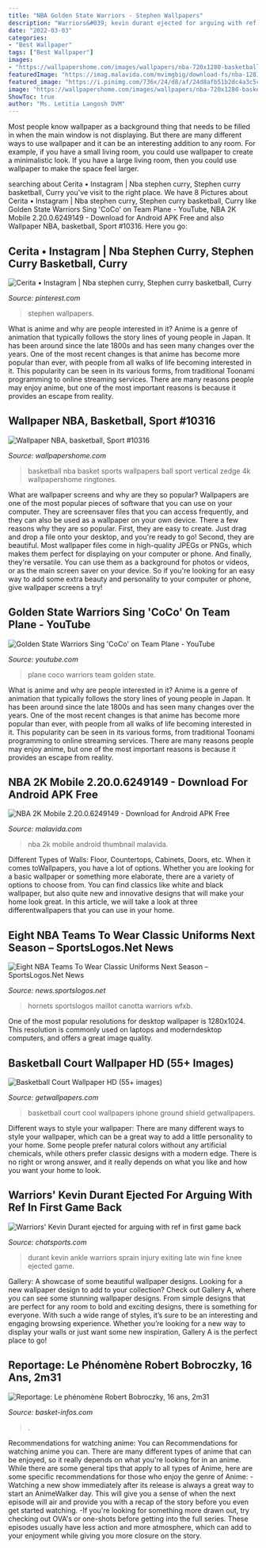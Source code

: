 ```yaml
---
title: "NBA Golden State Warriors - Stephen Wallpapers"
description: "Warriors&#039; kevin durant ejected for arguing with ref in first game back"
date: "2022-03-03"
categories:
- "Best Wallpaper"
tags: ["Best Wallpaper"]
images:
- "https://wallpapershome.com/images/wallpapers/nba-720x1280-basketball-10316.jpg"
featuredImage: "https://imag.malavida.com/mvimgbig/download-fs/nba-12819-4.jpg"
featured_image: "https://i.pinimg.com/736x/24/d8/af/24d8afb51b2dc4a3c5c28f09ebca11a0.jpg"
image: "https://wallpapershome.com/images/wallpapers/nba-720x1280-basketball-10316.jpg"
ShowToc: true
author: "Ms. Letitia Langosh DVM"
---
```



Most people know wallpaper as a background thing that needs to be filled in when the main window is not displaying. But there are many different ways to use wallpaper and it can be an interesting addition to any room. For example, if you have a small living room, you could use wallpaper to create a minimalistic look. If you have a large living room, then you could use wallpaper to make the space feel larger.

	

		
searching about Cerita • Instagram | Nba stephen curry, Stephen curry basketball, Curry you've visit to the right place. We have 8 Pictures about Cerita • Instagram | Nba stephen curry, Stephen curry basketball, Curry like Golden State Warriors Sing &#039;CoCo&#039; on Team Plane - YouTube, NBA 2K Mobile 2.20.0.6249149 - Download for Android APK Free and also Wallpaper NBA, basketball, Sport #10316. Here you go:
		
    
## Cerita • Instagram | Nba Stephen Curry, Stephen Curry Basketball, Curry

<img loading=lazy src="https://i.pinimg.com/736x/24/d8/af/24d8afb51b2dc4a3c5c28f09ebca11a0.jpg" onerror="this.onerror=null;this.src='https://tse3.mm.bing.net/th?id=OIP.ylkD0Ep1lZXsQtAlICH45AHaNL&amp;pid=15.1';" alt="Cerita • Instagram | Nba stephen curry, Stephen curry basketball, Curry">

_Source: pinterest.com_

>stephen wallpapers. 

	

What is anime and why are people interested in it?
Anime is a genre of animation that typically follows the story lines of young people in Japan. It has been around since the late 1800s and has seen many changes over the years. One of the most recent changes is that anime has become more popular than ever, with people from all walks of life becoming interested in it. This popularity can be seen in its various forms, from traditional Toonami programming to online streaming services. There are many reasons people may enjoy anime, but one of the most important reasons is because it provides an escape from reality.

    
## Wallpaper NBA, Basketball, Sport #10316

<img loading=lazy src="https://wallpapershome.com/images/wallpapers/nba-720x1280-basketball-10316.jpg" onerror="this.onerror=null;this.src='https://tse4.mm.bing.net/th?id=OIP.H4K5TniDm0YT_ChODFIsdAHaNK&amp;pid=15.1';" alt="Wallpaper NBA, basketball, Sport #10316">

_Source: wallpapershome.com_

>basketball nba basket sports wallpapers ball sport vertical zedge 4k wallpapershome ringtones. 

	

What are wallpaper screens and why are they so popular?
Wallpapers are one of the most popular pieces of software that you can use on your computer. They are screensaver files that you can access frequently, and they can also be used as a wallpaper on your own device. There a few reasons why they are so popular. First, they are easy to create. Just drag and drop a file onto your desktop, and you're ready to go! Second, they are beautiful. Most wallpaper files come in high-quality JPEGs or PNGs, which makes them perfect for displaying on your computer or phone. And finally, they're versatile. You can use them as a background for photos or videos, or as the main screen saver on your device. So if you're looking for an easy way to add some extra beauty and personality to your computer or phone, give wallpaper screens a try!

    
## Golden State Warriors Sing &#039;CoCo&#039; On Team Plane - YouTube

<img loading=lazy src="https://i.ytimg.com/vi/xcS7BWN9fQw/maxresdefault.jpg" onerror="this.onerror=null;this.src='https://tse4.mm.bing.net/th?id=OIP.3nB-tZCW-u6s36yqDpmbygHaEK&amp;pid=15.1';" alt="Golden State Warriors Sing &#039;CoCo&#039; on Team Plane - YouTube">

_Source: youtube.com_

>plane coco warriors team golden state. 

	

What is anime and why are people interested in it?
Anime is a genre of animation that typically follows the story lines of young people in Japan. It has been around since the late 1800s and has seen many changes over the years. One of the most recent changes is that anime has become more popular than ever, with people from all walks of life becoming interested in it. This popularity can be seen in its various forms, from traditional Toonami programming to online streaming services. There are many reasons people may enjoy anime, but one of the most important reasons is because it provides an escape from reality.

    
## NBA 2K Mobile 2.20.0.6249149 - Download For Android APK Free

<img loading=lazy src="https://imag.malavida.com/mvimgbig/download-fs/nba-12819-4.jpg" onerror="this.onerror=null;this.src='https://tse2.mm.bing.net/th?id=OIP.YdCH9thOjpqbMDzbbTTBngHaDm&amp;pid=15.1';" alt="NBA 2K Mobile 2.20.0.6249149 - Download for Android APK Free">

_Source: malavida.com_

>nba 2k mobile android thumbnail malavida. 

	

Different Types of Walls: Floor, Countertops, Cabinets, Doors, etc.
When it comes toWallpapers, you have a lot of options. Whether you are looking for a basic wallpaper or something more elaborate, there are a variety of options to choose from. You can find classics like white and black wallpaper, but also quite new and innovative designs that will make your home look great. In this article, we will take a look at three differentwallpapers that you can use in your home.

    
## Eight NBA Teams To Wear Classic Uniforms Next Season – SportsLogos.Net News

<img loading=lazy src="https://content.sportslogos.net/news/2017/08/hornets_classic.png" onerror="this.onerror=null;this.src='https://tse4.mm.bing.net/th?id=OIP.x12rFzj5gAxfaPiPUvdaPgHaLT&amp;pid=15.1';" alt="Eight NBA Teams To Wear Classic Uniforms Next Season – SportsLogos.Net News">

_Source: news.sportslogos.net_

>hornets sportslogos maillot canotta warriors wfxb. 

	

One of the most popular resolutions for desktop wallpaper is 1280x1024. This resolution is commonly used on laptops and moderndesktop computers, and offers a great image quality.

    
## Basketball Court Wallpaper HD (55+ Images)

<img loading=lazy src="https://getwallpapers.com/wallpaper/full/9/4/e/398652.jpg" onerror="this.onerror=null;this.src='https://tse4.mm.bing.net/th?id=OIP.ZTGLxDT_bkH0p4Z2p9da_wHaNK&amp;pid=15.1';" alt="Basketball Court Wallpaper HD (55+ images)">

_Source: getwallpapers.com_

>basketball court cool wallpapers iphone ground shield getwallpapers. 

	

Different ways to style your wallpaper:
There are many different ways to style your wallpaper, which can be a great way to add a little personality to your home. Some people prefer natural colors without any artificial chemicals, while others prefer classic designs with a modern edge. There is no right or wrong answer, and it really depends on what you like and how you want your home to look.

    
## Warriors&#039; Kevin Durant Ejected For Arguing With Ref In First Game Back

<img loading=lazy src="http://cdn.chatsports.com/thumbnails/5781-44355-original.jpeg" onerror="this.onerror=null;this.src='https://tse3.mm.bing.net/th?id=OIP._iSfCsl1j1LxhotHmk8b4gHaEK&amp;pid=15.1';" alt="Warriors&#039; Kevin Durant ejected for arguing with ref in first game back">

_Source: chatsports.com_

>durant kevin ankle warriors sprain injury exiting late win fine knee ejected game. 

	

Gallery: A showcase of some beautiful wallpaper designs.
Looking for a new wallpaper design to add to your collection? Check out Gallery A, where you can see some stunning wallpaper designs. From simple designs that are perfect for any room to bold and exciting designs, there is something for everyone. With such a wide range of styles, it’s sure to be an interesting and engaging browsing experience. Whether you’re looking for a new way to display your walls or just want some new inspiration, Gallery A is the perfect place to go!





	
	
    
## Reportage: Le Phénomène Robert Bobroczky, 16 Ans, 2m31

<img loading=lazy src="https://basket-infos.com/wp-content/uploads/2016/12/Robert-Bobroczky-660x330.jpg" onerror="this.onerror=null;this.src='https://tse2.mm.bing.net/th?id=OIP.SyAGsWVFn1Uh7TGSFKnt3QHaDt&amp;pid=15.1';" alt="Reportage: Le phénomène Robert Bobroczky, 16 ans, 2m31">

_Source: basket-infos.com_

>. 

	

Recommendations for watching anime: You can
Recommendations for watching anime you can. There are many different types of anime that can be enjoyed, so it really depends on what you're looking for in an anime. While there are some general tips that apply to all types of Anime, here are some specific recommendations for those who enjoy the genre of Anime: 
-Watching a new show immediately after its release is always a great way to start an AnimeWalker day. This will give you a sense of when the next episode will air and provide you with a recap of the story before you even get started watching. 
-If you're looking for something more drawn out, try checking out OVA's or one-shots before getting into the full series. These episodes usually have less action and more atmosphere, which can add to your enjoyment while giving you more closure on the story.


